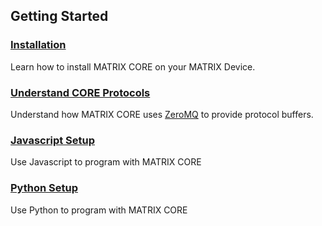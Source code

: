 ## Getting Started

<h3><a href="core-installation">Installation</a></h3>
Learn how to install MATRIX CORE on your MATRIX Device.

<h3 style="padding-top:0"><a href="protocol">Understand CORE Protocols</a></h3>
Understand how MATRIX CORE uses <a href="http://zeromq.org/" target="_blank">ZeroMQ</a> to provide protocol buffers.

<h3 style="padding-top:0"><a href="javascript-installation">Javascript Setup</a></h3>
Use Javascript to program with MATRIX CORE

<h3 style="padding-top:0"><a href="python-installation">Python Setup</a></h3>
Use Python to program with MATRIX CORE